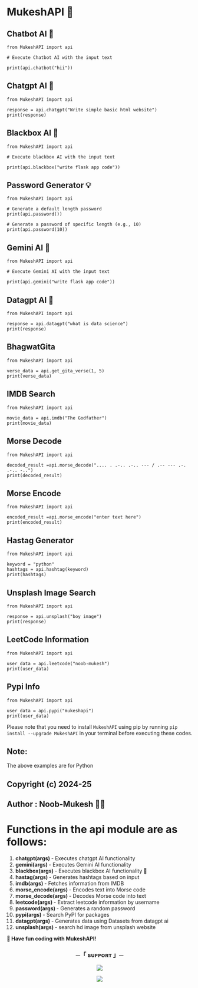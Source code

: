 # MukeshAPI 🚀

## Chatbot AI 🤖

```
from MukeshAPI import api

# Execute Chatbot AI with the input text

print(api.chatbot("hii"))
```

## Chatgpt AI 🤖

```
from MukeshAPI import api

response = api.chatgpt("Write simple basic html website")
print(response)
```

## Blackbox AI 🤖

```
from MukeshAPI import api

# Execute blackbox AI with the input text

print(api.blackbox("write flask app code"))
```

## Password Generator 💡

```
from MukeshAPI import api

# Generate a default length password
print(api.password())

# Generate a password of specific length (e.g., 10)
print(api.password(10))
```

## Gemini AI 🤖

```
from MukeshAPI import api

# Execute Gemini AI with the input text

print(api.gemini("write flask app code"))
```

## Datagpt AI 🤖

```
from MukeshAPI import api

response = api.datagpt("what is data science")
print(response)
```

## BhagwatGita

```
from MukeshAPI import api

verse_data = api.get_gita_verse(1, 5)
print(verse_data)
```

## IMDB Search

```
from MukeshAPI import api

movie_data = api.imdb("The Godfather")
print(movie_data)
```

## Morse Decode

```
from MukeshAPI import api

decoded_result =api.morse_decode(".... . .-.. .-.. --- / .-- --- .-. .-.. -..")
print(decoded_result)
```

## Morse Encode

```
from MukeshAPI import api

encoded_result =api.morse_encode("enter text here")
print(encoded_result)
```

## Hastag Generator

```
from MukeshAPI import api

keyword = "python"
hashtags = api.hashtag(keyword)
print(hashtags)
```

## Unsplash Image Search

```
from MukeshAPI import api

response = api.unsplash("boy image")
print(response)

```

## LeetCode Information

```
from MukeshAPI import api

user_data = api.leetcode("noob-mukesh")
print(user_data)
```

## Pypi Info

```
from MukeshAPI import api

user_data = api.pypi("mukeshapi")
print(user_data)
```

Please note that you need to install `MukeshAPI` using pip by running `pip install --upgrade MukeshAPI` in your terminal before executing these codes.

## Note:

<p> The above examples are for Python </p>

## Copyright (c) 2024-25

## Author : Noob-Mukesh 👨‍💻

# Functions in the api module are as follows:

1. <b>chatgpt(args) </b>- Executes chatgpt AI functionality
2. <b>gemini(args) </b>- Executes Gemini AI functionality
3. <b>blackbox(args) </b>- Executes blackbox AI functionality 🔮
4. <b>hastag(args) </b>- Generates hashtags based on input
5. <b>imdb(args) </b>- Fetches information from IMDB
6. <b>morse_encode(args) </b>- Encodes text into Morse code
7. <b>morse_decode(args) </b>- Decodes Morse code into text
8. <b>leetcode(args) </b>- Extract leetcode information by username
9. <b>password(args) </b>- Generates a random password
10. <b>pypi(args) </b>- Search PyPI for packages
11. <b>datagpt(args) </b>- Generates data using Datasets from datagpt ai
12. <b>unsplash(args) </b>- search hd image from unsplash website

<b>🔗 Have fun coding with MukeshAPI! </b>

<h3 align="center">
    ─「 sᴜᴩᴩᴏʀᴛ 」─
</h3>

<p align="center">
<a href="https://telegram.me/the_support_chat"><img src="https://img.shields.io/badge/-Support%20Group-blue.svg?style=for-the-badge&logo=Telegram"></a>
</p>
<p align="center">
<a href="https://telegram.me/mr_sukkun"><img src="https://img.shields.io/badge/-Support%20Channel-blue.svg?style=for-the-badge&logo=telegram"></a>
</p>
